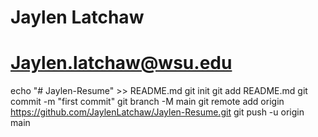 # Jaylen Latchaw
# Jaylen.latchaw@wsu.edu
echo "# Jaylen-Resume" >> README.md
git init
git add README.md
git commit -m "first commit"
git branch -M main
git remote add origin https://github.com/JaylenLatchaw/Jaylen-Resume.git
git push -u origin main
